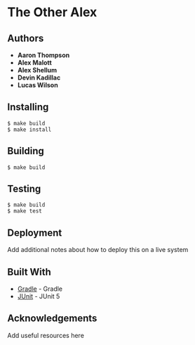 # The Other Alex

## Authors

* **Aaron Thompson**
* **Alex Malott**
* **Alex Shellum**
* **Devin Kadillac**
* **Lucas Wilson**

## Installing

```
$ make build
$ make install
```

## Building

`$ make build`

## Testing

```
$ make build
$ make test
```

## Deployment

Add additional notes about how to deploy this on a live system

## Built With

* [Gradle](https://gradle.org/) - Gradle
* [JUnit](https://junit.org/junit5/) - JUnit 5

## Acknowledgements

Add useful resources here
